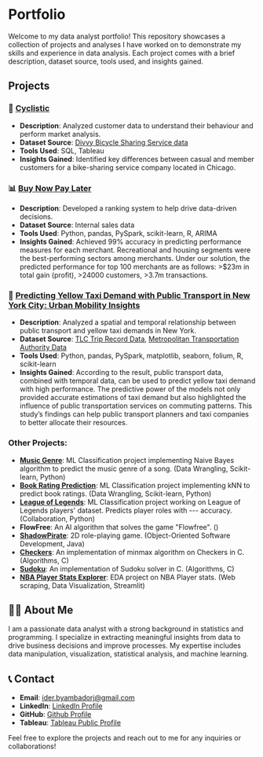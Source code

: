 # Portfolio

Welcome to my data analyst portfolio! This repository showcases a collection of projects and analyses I have worked on to demonstrate my skills and experience in data analysis. Each project comes with a brief description, dataset source, tools used, and insights gained.

## Projects

### 🚴 [Cyclistic](https://github.com/iderbyambadorj/Portfolio/tree/main/Cyclistic)
- **Description**: Analyzed customer data to understand their behaviour and perform market analysis.
- **Dataset Source**: [Divvy Bicycle Sharing Service data](https://divvy-tripdata.s3.amazonaws.com/index.html)
- **Tools Used**: SQL, Tableau
- **Insights Gained**: Identified key differences between casual and member customers for a bike-sharing service company located in Chicago. 

### 📊 [Buy Now Pay Later](https://github.com/iderbyambadorj/Portfolio/tree/main/Data%20Analytics%20-%20Buy%20Now%20Pay%20Later)
- **Description**: Developed a ranking system to help drive data-driven decisions.
- **Dataset Source**: Internal sales data
- **Tools Used**: Python, pandas, PySpark, scikit-learn, R, ARIMA
- **Insights Gained**: Achieved 99% accuracy in predicting performance measures for each merchant. Recreational and housing segments were the best-performing sectors among merchants. Under our solution, the predicted performance for top 100 merchants are as follows: >$23m in total gain (profit), >24000 customers, >3.7m transactions.

### 🚕 [Predicting Yellow Taxi Demand with Public Transport in New York City: Urban Mobility Insights](https://github.com/iderbyambadorj/Portfolio/tree/main/Data%20Science%20-%20New%20York%20Taxi%20Service)

- **Description**: Analyzed a spatial and temporal relationship between public transport and yellow taxi demands in New York.
- **Dataset Source**: [TLC Trip Record Data](https://www.nyc.gov/site/tlc/about/tlc-trip-record-data.page), [Metropolitan Transportation Authority Data](http://web.mta.info/developers/developer-data-terms.html##data)
- **Tools Used**: Python, pandas, PySpark, matplotlib, seaborn, folium, R, scikit-learn
- **Insights Gained**: According to the result, public transport data, combined with temporal data, can be used to predict yellow taxi demand with high performance. The predictive power of the models not only provided accurate estimations of taxi demand but also highlighted the influence of public transportation services on commuting patterns. This study’s findings can help public transport planners and taxi companies to better allocate their resources.

### Other Projects:
- **[Music Genre](https://github.com/iderbyambadorj/Portfolio/tree/main/Classification%20-%20Music%20Genre)**: ML Classification project implementing Naive Bayes algorithm to predict the music genre of a song. (Data Wrangling, Scikit-learn, Python)
- **[Book Rating Prediction](https://github.com/iderbyambadorj/Portfolio/tree/main/Book%20Rating%20Prediction)**: ML Classification project implementing kNN to predict book ratings. (Data Wrangling, Scikit-learn, Python)
- **[League of Legends](https://github.com/iderbyambadorj/Portfolio/tree/main/Classification%20-%20LoL%20Player%20Roles)**: ML Classification project working on League of Legends players' dataset. Predicts player roles with --- accuracy. (Collaboration, Python)
- **FlowFree**: An AI algorithm that solves the game "Flowfree". ()
- **[ShadowPirate](https://github.com/iderbyambadorj/Portfolio/tree/main/2D%20game%20-%20ShadowPirate)**: 2D role-playing game. (Object-Oriented Software Development, Java)
- **[Checkers](https://github.com/iderbyambadorj/Portfolio/tree/main/Algorithms%20-%20Checkers%20AI)**: An implementation of minmax algorithm on Checkers in C. (Algorithms, C)
- **[Sudoku](https://github.com/iderbyambadorj/Portfolio/tree/main/Algorithms%20-%20Sudoku)**: An implementation of Sudoku solver in C. (Algorithms, C)
- **[NBA Player Stats Explorer](https://github.com/iderbyambadorj/Portfolio/tree/main/NBA%20Player%20Stats%20Explorer)**: EDA project on NBA Player stats. (Web scraping, Data Visualization, Streamlit)



## 👨‍🎓 About Me

I am a passionate data analyst with a strong background in statistics and programming. I specialize in extracting meaningful insights from data to drive business decisions and improve processes. My expertise includes data manipulation, visualization, statistical analysis, and machine learning. 

## 📞 Contact

- **Email**: [ider.byambadorj@gmail.com](mailto:ider.byambadorj@gmail.com)
- **LinkedIn**: [LinkedIn Profile](https://www.linkedin.com/in/iderbyambadorj)
- **GitHub**: [Github Profile](https://github.com/iderbyambadorj)
- **Tableau**: [Tableau Public Profile](https://public.tableau.com/app/profile/ider.byambadorj/vizzes)

Feel free to explore the projects and reach out to me for any inquiries or collaborations!
